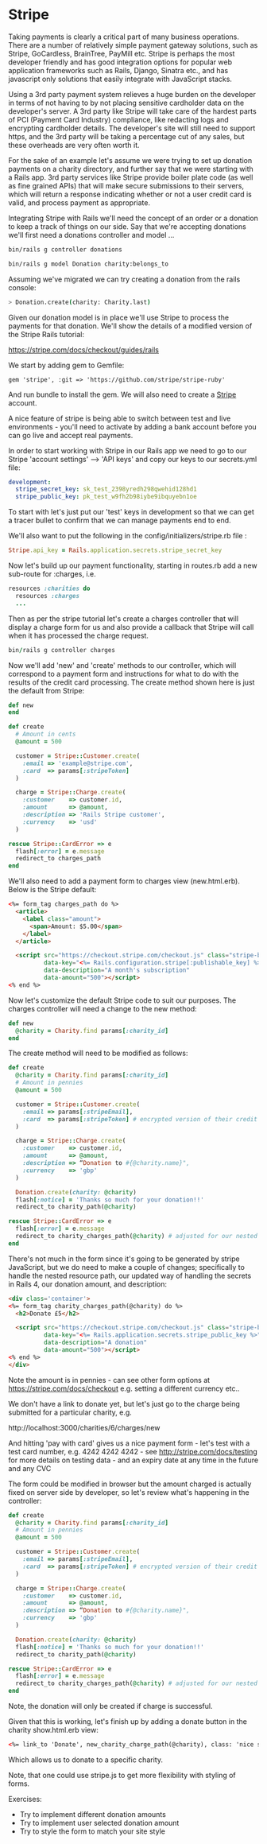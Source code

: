 Stripe
========

Taking payments is clearly a critical part of many business operations.  There are a number of relatively simple payment gateway solutions, such as Stripe, GoCardless, BrainTree, PayMill etc.  Stripe is perhaps the most developer friendly and has good integration options for popular web application frameworks such as Rails, Django, Sinatra etc., and has javascript only solutions that easily integrate with JavaScript stacks.

Using a 3rd party payment system relieves a huge burden on the developer in terms of not having to by not placing sensitive cardholder data on the developer's server. A 3rd party like Stripe will take care of the hardest parts of PCI (Payment Card Industry) compliance, like redacting logs and encrypting cardholder details.  The developer's site will still need to support https, and the 3rd party will be taking a percentage cut of any sales, but these overheads are very often worth it.

For the sake of an example let's assume we were trying to set up donation payments on a charity directory, and further say that we were starting with a Rails app.  3rd party services like Stripe provide boiler plate code (as well as fine grained APIs) that will make secure submissions to their servers, which will return a response indicating whether or not a user credit card is valid, and process payment as appropriate.

Integrating Stripe with Rails we'll need the concept of an order or a donation to keep a track of things on our side.  Say that we're accepting donations we'll first need a donations controller and model …

```sh
bin/rails g controller donations
```

```sh
bin/rails g model Donation charity:belongs_to
```

Assuming we've migrated we can try creating a donation from the rails console:

```sh
> Donation.create(charity: Charity.last)
```

Given our donation model is in place we'll use Stripe to process the payments for that donation.  We'll show the details of a modified version of the Stripe Rails tutorial:

https://stripe.com/docs/checkout/guides/rails

We start by adding gem to Gemfile:

```
gem 'stripe', :git => 'https://github.com/stripe/stripe-ruby'
```

And run bundle to install the gem.  We will also need to create a [Stripe](http://stripe.com) account.

A nice feature of stripe is being able to switch between test and live environments - you'll need to activate by adding a bank account before you can go live and accept real payments.

In order to start working with Stripe in our Rails app we need to go to our Stripe 'account settings' --> 'API keys' and copy our keys to our secrets.yml file:

```yml
development:
  stripe_secret_key: sk_test_2398yredh298qwehid128hd1
  stripe_public_key: pk_test_w9fh2b98iybe9ibquyebn1oe
```

To start with let's just put our 'test' keys in development so that we can get a tracer bullet to confirm that we can manage payments end to end.

We'll also want to put the following in the config/initializers/stripe.rb file :

```ruby
Stripe.api_key = Rails.application.secrets.stripe_secret_key
```

Now let's build up our payment functionality, starting in routes.rb add a new sub-route for :charges, i.e.

```ruby
resources :charities do
  resources :charges
  ...
```

Then as per the stripe tutorial let's create a charges controller that will display a charge form for us and also provide a callback that Stripe will call when it has processed the charge request.

```ruby
bin/rails g controller charges
```

Now we'll add 'new' and 'create' methods to our controller, which will correspond to a payment form and instructions for what to do with the results of the credit card processing.  The create method shown here is just the default from Stripe:

```ruby
def new
end

def create
  # Amount in cents
  @amount = 500

  customer = Stripe::Customer.create(
    :email => 'example@stripe.com',
    :card  => params[:stripeToken]
  )

  charge = Stripe::Charge.create(
    :customer    => customer.id,
    :amount      => @amount,
    :description => 'Rails Stripe customer',
    :currency    => 'usd'
  )

rescue Stripe::CardError => e
  flash[:error] = e.message
  redirect_to charges_path
end
```

We'll also need to add a payment form to charges view (new.html.erb).  Below is the Stripe default:

```html
<%= form_tag charges_path do %>
  <article>
    <label class="amount">
      <span>Amount: $5.00</span>
    </label>
  </article>

  <script src="https://checkout.stripe.com/checkout.js" class="stripe-button"
          data-key="<%= Rails.configuration.stripe[:publishable_key] %>"
          data-description="A month's subscription"
          data-amount="500"></script>
<% end %>
```

Now let's customize the default Stripe code to suit our purposes. The charges controller will need a change to the new method:

```ruby
def new
  @charity = Charity.find params[:charity_id]
end
```

The create method will need to be modified as follows:

```ruby
def create
  @charity = Charity.find params[:charity_id]
  # Amount in pennies
  @amount = 500

  customer = Stripe::Customer.create(
    :email => params[:stripeEmail], 
    :card  => params[:stripeToken] # encrypted version of their credit card
  )

  charge = Stripe::Charge.create(
    :customer    => customer.id,
    :amount      => @amount,
    :description => “Donation to #{@charity.name}",
    :currency    => 'gbp'
  )

  Donation.create(charity: @charity)
  flash[:notice] = 'Thanks so much for your donation!!'
  redirect_to charity_path(@charity)

rescue Stripe::CardError => e
  flash[:error] = e.message
  redirect_to charity_charges_path(@charity) # adjusted for our nested route
end
```

There's not much in the form since it's going to be generated by stripe JavaScript, but we do need to make a couple of changes; specifically to handle the nested resource path, our updated way of handling the secrets in Rails 4, our donation amount, and description:

```html
<div class='container'>
<%= form_tag charity_charges_path(@charity) do %>
  <h2>Donate £5</h2>

  <script src="https://checkout.stripe.com/checkout.js" class="stripe-button"
          data-key="<%= Rails.application.secrets.stripe_public_key %>"
          data-description="A donation"
          data-amount="500"></script>
<% end %>
</div>
```

Note the amount is in pennies - can see other form options at https://stripe.com/docs/checkout e.g. setting a different currency etc..

We don't have a link to donate yet, but let's just go to the charge being submitted for a particular charity, e.g.

http://localhost:3000/charities/6/charges/new

And hitting 'pay with card' gives us a nice payment form - let's test with a test card number, e.g. 4242 4242 4242 - see http://stripe.com/docs/testing for more details on testing data - and an expiry date at any time in the future and any CVC

The form could be modified in browser but the amount charged is actually fixed on server side by developer, so let's review what's happening in the controller:

```ruby
def create
  @charity = Charity.find params[:charity_id]
  # Amount in pennies
  @amount = 500

  customer = Stripe::Customer.create(
    :email => params[:stripeEmail], 
    :card  => params[:stripeToken] # encrypted version of their credit card
  )

  charge = Stripe::Charge.create(
    :customer    => customer.id,
    :amount      => @amount,
    :description => “Donation to #{@charity.name}",
    :currency    => 'gbp'
  )

  Donation.create(charity: @charity)
  flash[:notice] = 'Thanks so much for your donation!!'
  redirect_to charity_path(@charity)

rescue Stripe::CardError => e
  flash[:error] = e.message
  redirect_to charity_charges_path(@charity) # adjusted for our nested route
end
```

Note, the donation will only be created if charge is successful.

Given that this is working, let's finish up by adding a donate button in the charity show.html.erb view:

```html
<%= link_to 'Donate', new_charity_charge_path(@charity), class: 'nice small radius blue button'%>
```

Which allows us to donate to a specific charity.

Note, that one could use stripe.js to get more flexibility with styling of forms.

Exercises:

* Try to implement different donation amounts
* Try to implement user selected donation amount
* Try to style the form to match your site style
